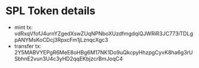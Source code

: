 # SPL Token details
- mint tx: vdRxqVfofJ4urnYZgedXswZUqNPNboXUzdfmgdqiQJWRiR3JC773iTDLgpANYMsKoCDcj3RpxcFm1jLznqcXgc3
- transfer tx: 2Y5MABVYEPgR6MeE8oHBg6M17NK1Do9uQkcpyHhzpgCyvK8ha6g3rUSbhnE2vun3U4c3yHD2qqEKbjzcrBmJoqC4